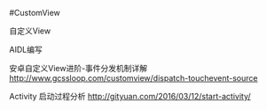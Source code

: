 #CustomView

自定义View

AIDL编写

安卓自定义View进阶-事件分发机制详解
http://www.gcssloop.com/customview/dispatch-touchevent-source

Activity 启动过程分析
http://gityuan.com/2016/03/12/start-activity/
